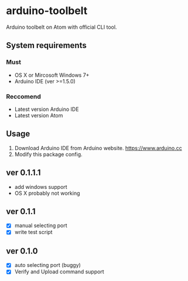 # arduino-toolbelt

Arduino toolbelt on Atom with official CLI tool.

## System requirements
### Must
- OS X or Mircosoft Windows 7+
- Arduino IDE (ver >=1.5.0)

### Reccomend
- Latest version Arduino IDE
- Latest version Atom

## Usage
1. Download Arduino IDE from Arduino website. https://www.arduino.cc
2. Modify this package config.

## ver 0.1.1.1

 - add windows support
 - OS X probably not working

## ver 0.1.1
- [x] manual selecting port
- [x] write test script

## ver 0.1.0
- [x] auto selecting port (buggy)
- [x] Verify and Upload command support
